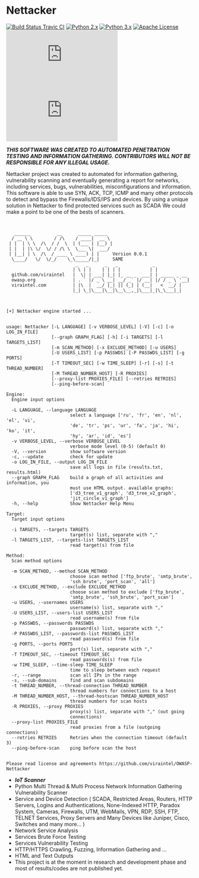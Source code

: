 Nettacker
=========
[![Build Status Travic CI](https://travis-ci.org/viraintel/OWASP-Nettacker.svg?branch=master)](https://travis-ci.org/viraintel/OWASP-Nettacker)
[![Python 2.x](https://img.shields.io/badge/python-2.x-blue.svg)](https://travis-ci.org/viraintel/OWASP-Nettacker)
[![Python 3.x](https://img.shields.io/badge/python-3.x-blue.svg)](https://travis-ci.org/viraintel/OWASP-Nettacker)
[![Apache License](https://img.shields.io/badge/License-Apache%20v2-green.svg)](https://github.com/viraintel/OWASP-Nettacker/blob/master/LICENSE)
[![Executed](http://nettacker.z3r0d4y.com/count_update.py)](https://github.com/viraintel/OWASP-Nettacker/)
[![Views](http://nettacker.z3r0d4y.com/github.py)](https://github.com/viraintel/OWASP-Nettacker/)


***THIS SOFTWARE WAS CREATED TO AUTOMATED PENETRATION TESTING AND INFORMATION GATHERING. CONTRIBUTORS WILL NOT BE RESPONSIBLE FOR ANY ILLEGAL USAGE.***


Nettacker project was created to automated for information gathering, vulnerability scanning and eventually generating a report for networks, including services, bugs, vulnerabilities, misconfigurations and information. This software is able to use SYN, ACK, TCP, ICMP and many other protocols to detect and bypass the Firewalls/IDS/IPS and devices. By using a unique solution in Nettacker to find protected services such as SCADA We could make a point to be one of the bests of scanners.  

```


   ______          __      _____ _____
  / __ \ \        / /\    / ____|  __ \
 | |  | \ \  /\  / /  \  | (___ | |__) |
 | |  | |\ \/  \/ / /\ \  \___ \|  ___/
 | |__| | \  /\  / ____ \ ____) | |     Version 0.0.1
  \____/   \/  \/_/    \_\_____/|_|     SAME
                          _   _      _   _             _
                         | \ | |    | | | |           | |
  github.com/viraintel   |  \| | ___| |_| |_ __ _  ___| | _____ _ __
  owasp.org              | . ` |/ _ \ __| __/ _` |/ __| |/ / _ \ '__|
  viraintel.com          | |\  |  __/ |_| || (_| | (__|   <  __/ |
                         |_| \_|\___|\__|\__\__,_|\___|_|\_\___|_|



[+] Nettacker engine started ...


usage: Nettacker [-L LANGUAGE] [-v VERBOSE_LEVEL] [-V] [-c] [-o LOG_IN_FILE]
                 [--graph GRAPH_FLAG] [-h] [-i TARGETS] [-l TARGETS_LIST]
                 [-m SCAN_METHOD] [-x EXCLUDE_METHOD] [-u USERS]
                 [-U USERS_LIST] [-p PASSWDS] [-P PASSWDS_LIST] [-g PORTS]
                 [-T TIMEOUT_SEC] [-w TIME_SLEEP] [-r] [-s] [-t THREAD_NUMBER]
                 [-M THREAD_NUMBER_HOST] [-R PROXIES]
                 [--proxy-list PROXIES_FILE] [--retries RETRIES]
                 [--ping-before-scan]

Engine:
  Engine input options

  -L LANGUAGE, --language LANGUAGE
                        select a language ['ru', 'fr', 'en', 'nl', 'el', 'vi',
                        'de', 'tr', 'ps', 'ur', 'fa', 'ja', 'hi', 'ko', 'it',
                        'hy', 'ar', 'id', 'es']
  -v VERBOSE_LEVEL, --verbose VERBOSE_LEVEL
                        verbose mode level (0-5) (default 0)
  -V, --version         show software version
  -c, --update          check for update
  -o LOG_IN_FILE, --output LOG_IN_FILE
                        save all logs in file (results.txt, results.html)
  --graph GRAPH_FLAG    build a graph of all activities and information, you
                        must use HTML output. available graphs:
                        ['d3_tree_v1_graph', 'd3_tree_v2_graph',
                        'jit_circle_v1_graph']
  -h, --help            Show Nettacker Help Menu

Target:
  Target input options

  -i TARGETS, --targets TARGETS
                        target(s) list, separate with ","
  -l TARGETS_LIST, --targets-list TARGETS_LIST
                        read target(s) from file

Method:
  Scan method options

  -m SCAN_METHOD, --method SCAN_METHOD
                        choose scan method ['ftp_brute', 'smtp_brute',
                        'ssh_brute', 'port_scan', 'all']
  -x EXCLUDE_METHOD, --exclude EXCLUDE_METHOD
                        choose scan method to exclude ['ftp_brute',
                        'smtp_brute', 'ssh_brute', 'port_scan']
  -u USERS, --usernames USERS
                        username(s) list, separate with ","
  -U USERS_LIST, --users-list USERS_LIST
                        read username(s) from file
  -p PASSWDS, --passwords PASSWDS
                        password(s) list, separate with ","
  -P PASSWDS_LIST, --passwords-list PASSWDS_LIST
                        read password(s) from file
  -g PORTS, --ports PORTS
                        port(s) list, separate with ","
  -T TIMEOUT_SEC, --timeout TIMEOUT_SEC
                        read passwords(s) from file
  -w TIME_SLEEP, --time-sleep TIME_SLEEP
                        time to sleep between each request
  -r, --range           scan all IPs in the range
  -s, --sub-domains     find and scan subdomains
  -t THREAD_NUMBER, --thread-connection THREAD_NUMBER
                        thread numbers for connections to a host
  -M THREAD_NUMBER_HOST, --thread-hostscan THREAD_NUMBER_HOST
                        thread numbers for scan hosts
  -R PROXIES, --proxy PROXIES
                        proxy(s) list, separate with "," (out going
                        connections)
  --proxy-list PROXIES_FILE
                        read proxies from a file (outgoing connections)
  --retries RETRIES     Retries when the connection timeout (default 3)
  --ping-before-scan    ping before scan the host


Please read license and agreements https://github.com/viraintel/OWASP-Nettacker
```

* ***IoT Scanner***
*	Python Multi Thread & Multi Process Network Information Gathering Vulnerability Scanner
*	Service and Device Detection ( SCADA, Restricted Areas, Routers, HTTP Servers, Logins and Authentications, None-Indexed HTTP, Paradox System, Cameras, Firewalls, UTM, WebMails, VPN, RDP, SSH, FTP, TELNET Services, Proxy Servers and Many Devices like Juniper, Cisco, Switches and many more… ) 
*	Network Service Analysis
*	Services Brute Force Testing
*	Services Vulnerability Testing
*	HTTP/HTTPS Crawling, Fuzzing, Information Gathering and … 
*	HTML and Text Outputs
*	This project is at the moment in research and development phase and most of results/codes are not published yet.
